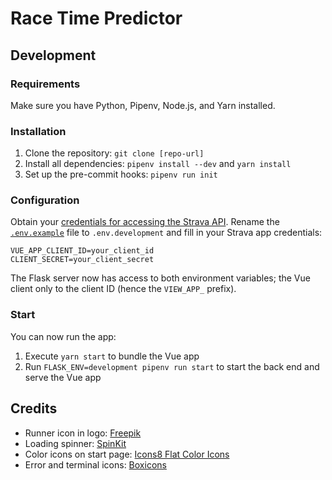 # Race Time Predictor

## Development

### Requirements

Make sure you have Python, Pipenv, Node.js, and Yarn installed.


### Installation

1. Clone the repository: `git clone [repo-url]`
2. Install all dependencies: `pipenv install --dev` and `yarn install`
3. Set up the pre-commit hooks: `pipenv run init`


### Configuration

Obtain your [credentials for accessing the Strava API](https://developers.strava.com). Rename the [`.env.example`](.env.example) file to `.env.development` and fill in your Strava app credentials:

```
VUE_APP_CLIENT_ID=your_client_id
CLIENT_SECRET=your_client_secret
```

The Flask server now has access to both environment variables; the Vue client only to the client ID (hence the `VIEW_APP_` prefix). 


### Start

You can now run the app:

1. Execute `yarn start` to bundle the Vue app
2. Run `FLASK_ENV=development pipenv run start` to start the back end and serve the Vue app


## Credits

* Runner icon in logo: [Freepik](https://www.flaticon.com/authors/freepik)
* Loading spinner: [SpinKit](http://tobiasahlin.com/spinkit/)
* Color icons on start page: [Icons8 Flat Color Icons](https://github.com/icons8/flat-color-icons)
* Error and terminal icons: [Boxicons](https://boxicons.com)
